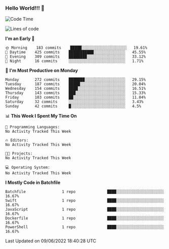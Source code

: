 ### Hello World!!! 👋

<!--
**kekotek/kekotek** is a ✨ _special_ ✨ repository because its `README.md` (this file) appears on your GitHub profile.

Here are some ideas to get you started:

- 🔭 I’m currently working on ...
- 🌱 I’m currently learning ...
- 👯 I’m looking to collaborate on ...
- 🤔 I’m looking for help with ...
- 💬 Ask me about ...
- 📫 How to reach me: ...
- 😄 Pronouns: ...
- ⚡ Fun fact: ...
-->

<!--START_SECTION:waka-->
![Code Time](http://img.shields.io/badge/Code%20Time-0%20secs-blue)

![Lines of code](https://img.shields.io/badge/From%20Hello%20World%20I%27ve%20Written-19%20Thousand%20lines%20of%20code-blue)

**I'm an Early 🐤** 

```text
🌞 Morning    183 commits    █████░░░░░░░░░░░░░░░░░░░░   19.61% 
🌆 Daytime    425 commits    ███████████░░░░░░░░░░░░░░   45.55% 
🌃 Evening    309 commits    ████████░░░░░░░░░░░░░░░░░   33.12% 
🌙 Night      16 commits     ░░░░░░░░░░░░░░░░░░░░░░░░░   1.71%

```
📅 **I'm Most Productive on Monday** 

```text
Monday       272 commits    ███████░░░░░░░░░░░░░░░░░░   29.15% 
Tuesday      187 commits    █████░░░░░░░░░░░░░░░░░░░░   20.04% 
Wednesday    154 commits    ████░░░░░░░░░░░░░░░░░░░░░   16.51% 
Thursday     143 commits    ███░░░░░░░░░░░░░░░░░░░░░░   15.33% 
Friday       103 commits    ██░░░░░░░░░░░░░░░░░░░░░░░   11.04% 
Saturday     32 commits     ░░░░░░░░░░░░░░░░░░░░░░░░░   3.43% 
Sunday       42 commits     █░░░░░░░░░░░░░░░░░░░░░░░░   4.5%

```


📊 **This Week I Spent My Time On** 

```text
💬 Programming Languages: 
No Activity Tracked This Week

🔥 Editors: 
No Activity Tracked This Week

🐱‍💻 Projects: 
No Activity Tracked This Week

💻 Operating System: 
No Activity Tracked This Week

```

**I Mostly Code in Batchfile** 

```text
Batchfile                1 repo              ████░░░░░░░░░░░░░░░░░░░░░   16.67% 
Swift                    1 repo              ████░░░░░░░░░░░░░░░░░░░░░   16.67% 
JavaScript               1 repo              ████░░░░░░░░░░░░░░░░░░░░░   16.67% 
Dockerfile               1 repo              ████░░░░░░░░░░░░░░░░░░░░░   16.67% 
PowerShell               1 repo              ████░░░░░░░░░░░░░░░░░░░░░   16.67%

```



 Last Updated on 09/06/2022 18:40:28 UTC
<!--END_SECTION:waka-->
